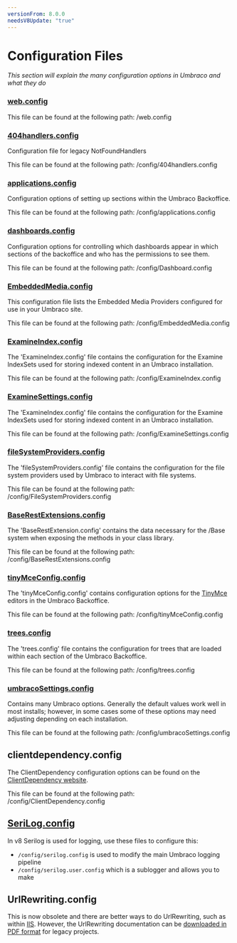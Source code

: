 ```yaml
---
versionFrom: 8.0.0
needsV8Update: "true"
---
```


# Configuration Files

_This section will explain the many configuration options in Umbraco and what they do_

### [web.config](webconfig/index.md)
This file can be found at the following path: /web.config

### [404handlers.config](404handlers/index.md)
Configuration file for legacy NotFoundHandlers

This file can be found at the following path: /config/404handlers.config

### [applications.config](applications/index.md)
Configuration options of setting up sections within the Umbraco Backoffice.

This file can be found at the following path: /config/applications.config

### [dashboards.config](dashboard/index.md)
Configuration options for controlling which dashboards appear in which sections of the backoffice and who has the permissions to see them.

This file can be found at the following path: /config/Dashboard.config


### [EmbeddedMedia.config](EmbeddedMedia/index.md)
This configuration file lists the Embedded Media Providers configured for use in your Umbraco site.

This file can be found at the following path: /config/EmbeddedMedia.config

### [ExamineIndex.config](ExamineIndex/index.md)
The 'ExamineIndex.config' file contains the configuration for the Examine IndexSets used for storing indexed content in an Umbraco installation.

This file can be found at the following path: /config/ExamineIndex.config

### [ExamineSettings.config](ExamineIndex/index.md)
The 'ExamineIndex.config' file contains the configuration for the Examine IndexSets used for storing indexed content in an Umbraco installation.

This file can be found at the following path: /config/ExamineSettings.config

### [fileSystemProviders.config](fileSystemProviders/index.md)
The 'fileSystemProviders.config' file contains the configuration for the file system providers used by Umbraco to interact with file systems.

This file can be found at the following path: /config/FileSystemProviders.config


### [BaseRestExtensions.config](BaseRestExtensions/index.md)
The 'BaseRestExtension.config' contains the data necessary for the /Base system when exposing the methods in your class library.

This file can be found at the following path: /config/BaseRestExtensions.config

### [tinyMceConfig.config](tinyMceConfig/index.md)
The 'tinyMceConfig.config' contains configuration options for the [TinyMce](https://www.tinymce.com/) editors in the Umbraco Backoffice. 

This file can be found at the following path: /config/tinyMceConfig.config

### [trees.config](trees/index.md)
The 'trees.config' file contains the configuration for trees that are loaded within each section of the Umbraco Backoffice.

This file can be found at the following path: /config/trees.config

### [umbracoSettings.config](umbracoSettings/index.md)

Contains many Umbraco options. Generally the default values work well in most installs; however, in some cases some of these options may need adjusting depending on each installation.

This file can be found at the following path: /config/umbracoSettings.config

## clientdependency.config

The ClientDependency configuration options can be found on the [ClientDependency website](https://github.com/Shandem/ClientDependency/wiki/Configuration).

This file can be found at the following path: /config/ClientDependency.config

## [SeriLog.config](Serilog/index.md)

In v8 Serilog is used for logging, use these files to configure this:

* `/config/serilog.config` is used to modify the main Umbraco logging pipeline
* `/config/serilog.user.config` which is a sublogger and allows you to make 



## UrlRewriting.config

This is now obsolete and there are better ways to do UrlRewriting, such as within [IIS](https://docs.microsoft.com/en-us/iis/extensions/url-rewrite-module/creating-rewrite-rules-for-the-url-rewrite-module). However, the UrlRewriting documentation can be [downloaded in PDF format](https://github.com/aspnetde/UrlRewritingNet/blob/master/docs/UrlRewritingNet20_English.pdf) for legacy projects.

